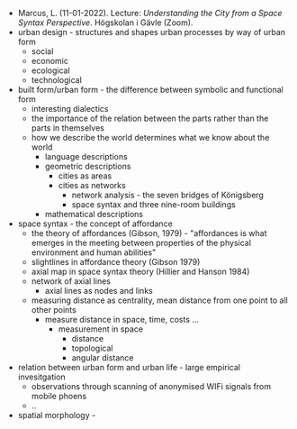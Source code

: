 - Marcus, L. (11-01-2022). Lecture: _Understanding the City from a Space Syntax Perspective_. Högskolan i Gävle (Zoom).
- urban design - structures and shapes urban processes by way of urban form
	- social
	- economic
	- ecological
	- technological
- built form/urban form - the difference between symbolic and functional form
	- interesting dialectics
	- the importance of the relation between the parts rather than the parts in themselves
	- how we describe the world determines what we know about the world
		- language descriptions
		- geometric descriptions
			- cities as areas
			- cities as networks
				- network analysis - the seven bridges of Königsberg
				- space syntax and three nine-room buildings
		- mathematical descriptions
- space syntax - the concept of affordance
	- the theory of affordances (Gibson, 1979) - "affordances is what emerges in the meeting between properties of the physical environment and human abilities"
	- slightlines in affordance theory (Gibson 1979)
	- axial map in space syntax theory (Hillier and Hanson 1984)
	- network of axial lines
		- axial lines as nodes and links
	- measuring distance as centrality, mean distance from one point to all other points
		- measure distance in space, time, costs ...
			- measurement in space
				- distance
				- topological
				- angular distance
- relation between urban form and urban life - large empirical invesitgation
	- observations through scanning of anonymised WIFi signals from mobile phoens
	- ..
- spatial morphology -